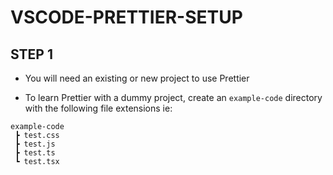 # VSCODE-PRETTIER-SETUP

## STEP 1

- You will need an existing or new project to use Prettier

- To learn Prettier with a dummy project, create an `example-code` directory with the following file extensions ie:

```
example-code
 ┣ test.css
 ┣ test.js
 ┣ test.ts
 ┗ test.tsx
```

